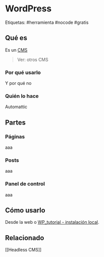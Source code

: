 # WordPress
Etiquetas: #herramienta #nocode #gratis

## Qué es
Es un [CMS](../recursos/glosario/cms.md)

> Ver: otros CMS

### Por qué usarlo
Y por qué no

### Quién lo hace
Automattic

## Partes
### Páginas
aaa

### Posts
aaa

### Panel de control
aaa

## Cómo usarlo
Desde la web o [WP_tutorial - instalación local](../herramientas-de-diseo/wordpress/wptutorial-instalacin-local.md).

## Relacionado
[[Headless CMS]]